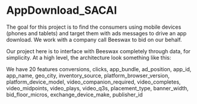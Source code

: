 # AppDownload_SACAI

The goal for this project is to find the consumers using mobile devices (phones and tablets) and target them with ads messages to drive an app download.
We work with a company call Beeswax to bid on our behalf.

Our project here is to interface with Beeswax completely through data, for simplicity.
At a high level, the architecture look something like this:

We have 20 features conversions, clicks, app_bundle, ad_position, app_id, app_name, geo_city, inventory_source, platform_browser_version, platform_device_model, video_companion_required, video_completes, video_midpoints, video_plays, video_q3s, placement_type, banner_width, bid_floor_micros, exchange_device_make, publisher_id



